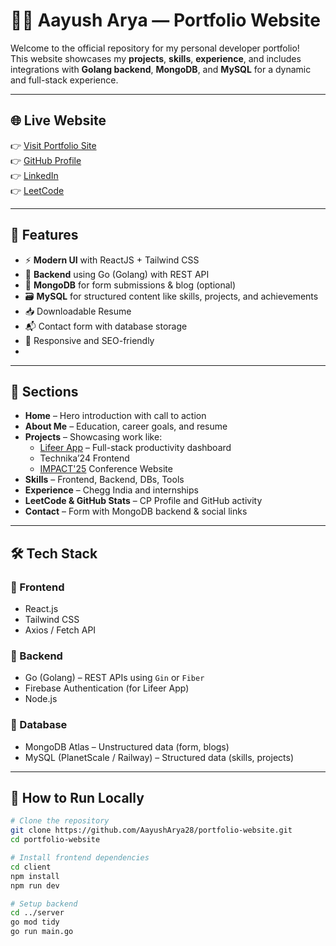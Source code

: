 # 🧑‍💻 Aayush Arya — Portfolio Website

Welcome to the official repository for my personal developer portfolio!  
This website showcases my **projects**, **skills**, **experience**, and includes integrations with **Golang backend**, **MongoDB**, and **MySQL** for a dynamic and full-stack experience.

---

## 🌐 Live Website

👉 [Visit Portfolio Site](https://portfolio-main-aayusharya.vercel.app/)  
👉 [GitHub Profile](https://github.com/AayushArya28)  
👉 [LinkedIn](https://www.linkedin.com/in/aayusharyaiam/)  
👉 [LeetCode](https://leetcode.com/u/aayusharya_i_am/)

---

## 🚀 Features

- ⚡ **Modern UI** with ReactJS + Tailwind CSS  
- 🔐 **Backend** using Go (Golang) with REST API  
- 💾 **MongoDB** for form submissions & blog (optional)  
- 🗃️ **MySQL** for structured content like skills, projects, and achievements  
- 📥 Downloadable Resume  
- 📬 Contact form with database storage  
- 🔎 Responsive and SEO-friendly
- 
---

## 🧩 Sections

- **Home** – Hero introduction with call to action  
- **About Me** – Education, career goals, and resume  
- **Projects** – Showcasing work like:
  - [Lifeer App](https://lifeer-app.vercel.app/) – Full-stack productivity dashboard  
  - Technika’24 Frontend  
  - [IMPACT'25](https://impact2025.bitmesra.ac.in/) Conference Website  
- **Skills** – Frontend, Backend, DBs, Tools  
- **Experience** – Chegg India and internships  
- **LeetCode & GitHub Stats** – CP Profile and GitHub activity  
- **Contact** – Form with MongoDB backend & social links

---

## 🛠️ Tech Stack

### 🔹 Frontend
- React.js
- Tailwind CSS
- Axios / Fetch API

### 🔹 Backend
- Go (Golang) – REST APIs using `Gin` or `Fiber`
- Firebase Authentication (for Lifeer App)
- Node.js

### 🔹 Database
- MongoDB Atlas – Unstructured data (form, blogs)
- MySQL (PlanetScale / Railway) – Structured data (skills, projects)

---

## 🧰 How to Run Locally

```bash
# Clone the repository
git clone https://github.com/AayushArya28/portfolio-website.git
cd portfolio-website

# Install frontend dependencies
cd client
npm install
npm run dev

# Setup backend
cd ../server
go mod tidy
go run main.go
